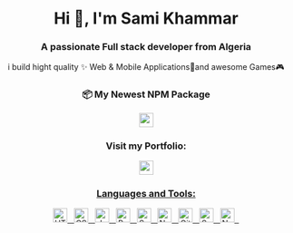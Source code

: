 <h1 align="center">Hi 👋, I'm Sami Khammar</h1>
<h3 align="center">A passionate Full stack developer from Algeria</h3>
<p align="center">i build hight quality ✨ Web & Mobile Applications📱and awesome Games🎮</p>
<h3 align="center">📦 My Newest NPM Package</h3>
<p align="center">
  <a href="https://www.npmjs.com/package/react-facebook-ui"><img src="https://img.shields.io/badge/-React Facebook UI-232323?style=flat&logo=npm&logoColor=white" height="25"/></a>
</p>

<h3 align="center">Visit my Portfolio:</h3>
<p align="center">
  <a href="https://samikhammar.github.io/"><img src="https://img.shields.io/badge/-Portfolio-0077B5?style=flat&logo=react&logoColor=white" height="25"/>
</p>

<!-- <h3 align="center">🤝🏻 &nbsp;Connect with Me:</h3>
<p align="center">
  <a href="https://www.linkedin.com/in/sami-khammar"><img src="https://img.shields.io/badge/-Sami Khammar-0077B5?style=flat&logo=Linkedin&logoColor=white" height="25"/>
  <a href="mailto:sami.khammar.dev@gmail.com"><img src="https://img.shields.io/badge/-Gmail-ea4335?style=flat&logo=Gmail&logoColor=white" height="25"/>
</p> -->
  


<h3 align="center">Languages and Tools:</h3>

<p align="center"> 
  <img src="https://img.shields.io/badge/-HTML-e34f26?style=flat&logo=HTML5&logoColor=eeeeee" alt="HTML" height="25"/> &nbsp;
  <img src="https://img.shields.io/badge/-CSS-1572b6?style=flat&logo=CSS3&logoColor=eeeeee" alt="CSS" height="25"/> &nbsp;
  <img src="https://img.shields.io/badge/-JavaScript-f7df1e?style=flat&logo=javascript&logoColor=232323" alt="JavaScript" height="25"/> &nbsp;
  <img src="https://img.shields.io/badge/-React-007ACC?style=flat&logo=react&logoColor=eeeeee" alt="React" height="25"/> &nbsp;
  <img src="https://img.shields.io/badge/-Sass-c76494?style=flat&logo=sass&logoColor=eeeeee" alt="Sass" height="25"/> &nbsp;
  <img src="https://img.shields.io/badge/-NextJs-563D7C?style=flat&logo=react&logoColor=eeeeee" alt="NextJs" height="25"/> &nbsp;
  <img src="https://img.shields.io/badge/-Git-f05032?style=flat&logo=git&logoColor=eeeeee" alt="Git" height="25"/> &nbsp;
  <!-- <img src="https://img.shields.io/badge/-Visual%20Studio%20Code-007ACC?style=flat&logo=visual-studio-code&logoColor=eeeeee" alt="Visual Studio Code" height="25"/>  &nbsp; -->
    <img src="https://img.shields.io/badge/-Docker-eeeeee?style=flat&logo=docker&logoColor=007ACC" alt="Sass" height="25"/> &nbsp;
  <img src="https://img.shields.io/badge/-Kubernetes-eeeeee?style=flat&logo=kubernetes&logoColor=2f67da" alt="NextJs" height="25"/> &nbsp;
</p>
